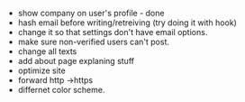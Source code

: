 - show company on user's profile - done
- hash email before writing/retreiving (try doing it with hook)
- change it so that settings don't have email options.
- make sure non-verified users can't post.
- change all texts
- add about page explaning stuff
- optimize site
- forward http ->https
- differnet color scheme.
